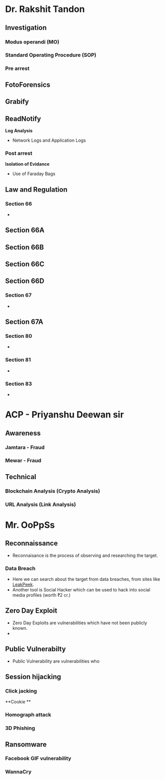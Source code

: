 # Dr. Rakshit Tandon
## Investigation
### Modus operandi (MO)
### Standard Operating Procedure (SOP)
### Pre arrest
**FotoForensics**
- 
**Grabify**
- 
**ReadNotify**
-
**Log Analysis**
- Network Logs and Application Logs
### Post arrest
**Isolation of Evidance**
- Use of Faraday Bags
## Law and Regulation
### Section 66
- 
**Section 66A**
- 
**Section 66B**
-
**Section 66C**
-
**Section 66D**
-
### Section 67
-
**Section 67A**
-
### Section 80
-
### Section 81
-
### Section 83
-






# ACP - Priyanshu Deewan sir
## Awareness
### Jamtara - Fraud

### Mewar - Fraud

## Technical
### Blockchain Analysis (Crypto Analysis)

### URL Analysis (Link Analysis)






# Mr. OoPpSs

## Reconnaissance
- Reconnaisance is the process of observing and researching the target.
### Data Breach
- Here we can search about the target from data breaches, from sites like [LeakPeek](https://leakpeek.com/).
- Another tool is Social Hacker which can be used to hack into social media profiles (worth ₹2 cr.)  
## Zero Day Exploit
- Zero Day Exploits are vulnerabilities which have not been publicly known.
- 
## Public Vulnerabilty
- Public Vulnerability are vulnerabilities who
## Session hijacking
### Click jacking
**Cookie **
### Homograph attack
### 3D Phishing

## Ransomware
### Facebook GIF vulnerability
### WannaCry
